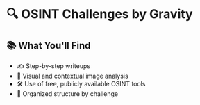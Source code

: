 # 🔍 OSINT Challenges by Gravity

## 📚 What You'll Find

- ✍️ Step-by-step writeups  
- 🧠 Visual and contextual image analysis  
- 🛠️ Use of free, publicly available OSINT tools  
- 📁 Organized structure by challenge
